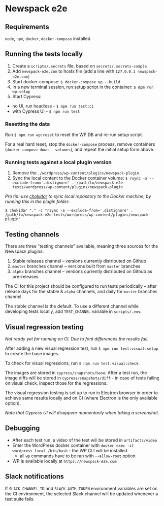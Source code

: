 # Newspack e2e

## Requirements

`node`, `npm`, `docker`, `docker-compose` installed.

## Running the tests locally

1. Create a `scripts/.secrets` file, based on `secrets/.secrets-sample`
1. Add `newspack-e2e.com` to hosts file (add a line with `127.0.0.1 newspack-e2e.com`)
1. Start docker-compose: `$ docker-compose up --build`
1. In a new terminal session, run setup script in the container: `$ npm run wp:setup`
1. Start Cypress:
  - no UI, run headless - `$ npm run test:ci`
  - with Cypress UI - `$ npm run test`

### Resetting the data

Run `$ npm run wp:reset` to reset the WP DB and re-run setup script.

For a real hard reset, stop the `docker-compose` process, remove containers (`docker-compose down --volumes`), and repeat the initial setup form above.

### Running tests against a local plugin version

1. Remove the `./wordpress/wp-content/plugins/newspack-plugin`
1. Sync the local content to the Docker container volume: `$ rsync -a --exclude-from='.distignore' . /path/to/newspack-e2e-tests/wordpress/wp-content/plugins/newspack-plugin`

_Pro tip: use [chokidar](https://www.npmjs.com/package/chokidar) to sync local repository to the Docker machine, by running this in the plugin folder:_

```
$ chokidar "." -c "rsync -a --exclude-from='.distignore' . /path/to/newspack-e2e-tests/wordpress/wp-content/plugins/newspack-plugin"
```

## Testing channels

There are three "testing channels" available, meaning three sources for the Newspack plugins:

1. Stable releases channel – versions currently distributed on Github
1. `master` branches channel – versions built from `master` branches
1. `alpha` branches channel – versions currently distributed on Github as pre-releases

The CI for this project should be configured to run tests periodically – after release days for the stable & `alpha` channels, and daily for `master` branches channel.

The stable channel is the default. To use a different channel while developing tests locally, add `TEST_CHANNEL` variable in `scripts/.env`.

## Visual regression testing

_Not ready yet for running on CI. Due to font differences the results fail._

After adding a new visual regression test, run `$ npm run test:visual:setup` to create the base images.

To check for visual regressions, run `$ npm run test:visual:check`.

The images are stored in `cypress/snapshots/base`. After a test run, the image diffs will be stored in `cypress/snapshots/diff` - in case of tests failing on visual check, inspect those for the regressions.

The visual regression testing is set up to run in Electron browser in order to achieve same results locally and on CI (where Electron is the only available option).

_Note that Cypress UI will disappear momentarily when taking a screenshot._

## Debugging

- After each test run, a video of the test will be stored in `artifacts/video`
- Enter the WordPress docker container with `docker exec -it wordpress_local /bin/bash` - the WP CLI will be installed.
  - all `wp` commands have to be ran with `--allow-root` option
- WP is available locally at `https://newspack-e2e.com`

## Slack notifications

If `SLACK_CHANNEL_ID` and `SLACK_AUTH_TOKEN` environment variables are set on the CI environment, the selected Slack channel will be updated whenever a test suite fails.
